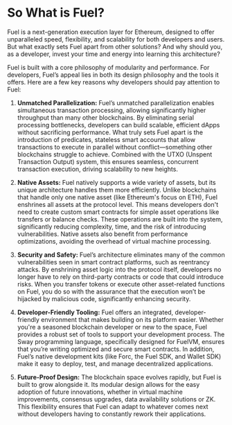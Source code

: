 # So What is Fuel?

Fuel is a next-generation execution layer for Ethereum, designed to offer unparalleled speed, flexibility, and scalability for both developers and users. But what exactly sets Fuel apart from other solutions? And why should you, as a developer, invest your time and energy into learning this architecture?

Fuel is built with a core philosophy of modularity and performance. For developers, Fuel’s appeal lies in both its design philosophy and the tools it offers. Here are a few key reasons why developers should pay attention to Fuel:

1. **Unmatched Parallelization:** Fuel’s unmatched parallelization enables simultaneous transaction processing, allowing significantly higher throughput than many other blockchains. By eliminating serial processing bottlenecks, developers can build scalable, efficient dApps without sacrificing performance. What truly sets Fuel apart is the introduction of predicates, stateless smart accounts that allow transactions to execute in parallel without conflict—something other blockchains struggle to achieve. Combined with the UTXO (Unspent Transaction Output) system, this ensures seamless, concurrent transaction execution, driving scalability to new heights.

2. **Native Assets:** Fuel natively supports a wide variety of assets, but its unique architecture handles them more efficiently. Unlike blockchains that handle only one native asset (like Ethereum's focus on ETH), Fuel enshrines all assets at the protocol level. This means developers don't need to create custom smart contracts for simple asset operations like transfers or balance checks. These operations are built into the system, significantly reducing complexity, time, and the risk of introducing vulnerabilities. Native assets also benefit from performance optimizations, avoiding the overhead of virtual machine processing.

3. **Security and Safety:** Fuel’s architecture eliminates many of the common vulnerabilities seen in smart contract platforms, such as reentrancy attacks. By enshrining asset logic into the protocol itself, developers no longer have to rely on third-party contracts or code that could introduce risks. When you transfer tokens or execute other asset-related functions on Fuel, you do so with the assurance that the execution won’t be hijacked by malicious code, significantly enhancing security.

4. **Developer-Friendly Tooling:** Fuel offers an integrated, developer-friendly environment that makes building on its platform easier. Whether you're a seasoned blockchain developer or new to the space, Fuel provides a robust set of tools to support your development process. The Sway programming language, specifically designed for FuelVM, ensures that you’re writing optimized and secure smart contracts. In addition, Fuel’s native development kits (like Forc, the Fuel SDK, and Wallet SDK) make it easy to deploy, test, and manage decentralized applications.

5. **Future-Proof Design:** The blockchain space evolves rapidly, but Fuel is built to grow alongside it. Its modular design allows for the easy adoption of future innovations, whether in virtual machine improvements, consensus upgrades, data availability solutions or ZK. This flexibility ensures that Fuel can adapt to whatever comes next without developers having to constantly rework their applications.
